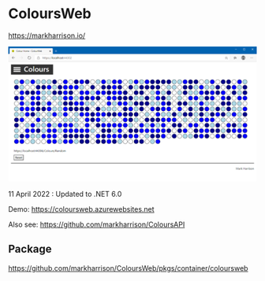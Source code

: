 # ColoursWeb

https://markharrison.io/ 

![](docs/imgColoursWeb1.png)

11 April 2022 : Updated to .NET 6.0

Demo: <https://coloursweb.azurewebsites.net>

Also see: <https://github.com/markharrison/ColoursAPI>

## Package 

<https://github.com/markharrison/ColoursWeb/pkgs/container/coloursweb>

